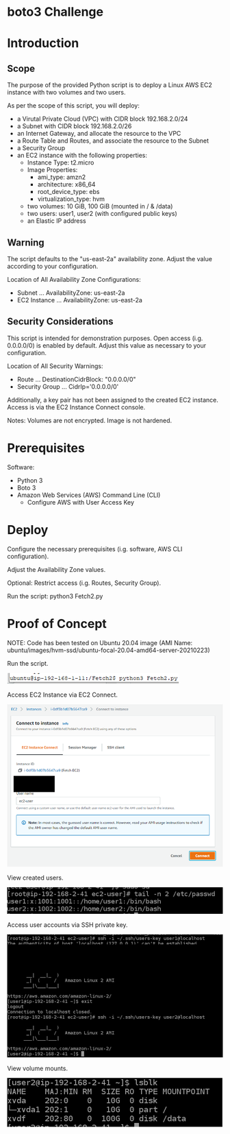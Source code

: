 # boto3 Challenge

# Introduction
## Scope
The purpose of the provided Python script is to deploy a Linux AWS EC2 instance with two volumes and two users.

As per the scope of this script, you will deploy:
* a Virutal Private Cloud (VPC) with CIDR block 192.168.2.0/24
* a Subnet with CIDR block 192.168.2.0/26
* an Internet Gateway, and allocate the resource to the VPC
* a Route Table and Routes, and associate the resource to the Subnet
* a Security Group
* an EC2 instance with the following properties:
  * Instance Type: t2.micro
  * Image Properties:
    * ami_type: amzn2
    * architecture: x86_64
    * root_device_type: ebs
    * virtualization_type: hvm 
  * two volumes: 10 GiB, 100 GiB (mounted in / & /data)
  * two users: user1, user2 (with configured public keys)
  * an Elastic IP address

## Warning

The script defaults to the "us-east-2a" availability zone. Adjust the value according to your configuration.

Location of All Availability Zone Configurations:
* Subnet ... AvailabilityZone: us-east-2a
* EC2 Instance ... AvailabilityZone: us-east-2a

## Security Considerations

This script is intended for demonstration purposes. Open access (i.g. 0.0.0.0/0) is enabled by default. 
Adjust this value as necessary to your configuration. 

Location of All Security Warnings:
* Route ... DestinationCidrBlock: "0.0.0.0/0" 
* Security Group ... CidrIp='0.0.0.0/0'

Additionally, a key pair has not been assigned to the created EC2 instance. Access is via the EC2 Instance Connect console.

Notes: Volumes are not encrypted. Image is not hardened. 

# Prerequisites

Software: 
* Python 3 
* Boto 3
* Amazon Web Services (AWS) Command Line (CLI)
  * Configure AWS with User Access Key

# Deploy

Configure the necessary prerequisites (i.g. software, AWS CLI configuration).

Adjust the Availability Zone values. 

Optional: Restrict access (i.g. Routes, Security Group).

Run the script: python3 Fetch2.py

# Proof of Concept

NOTE: Code has been tested on Ubuntu 20.04 image (AMI Name: ubuntu/images/hvm-ssd/ubuntu-focal-20.04-amd64-server-20210223)

Run the script.

![Script](https://github.com/alexlop00/AlexanderLopez-Fetch2/blob/20662885528e2fb08195a23b92fd26c768306ebf/ProofofConcept/runScript.PNG)

Access EC2 Instance via EC2 Connect.

![EC2 Connect](https://github.com/alexlop00/AlexanderLopez-Fetch2/blob/20662885528e2fb08195a23b92fd26c768306ebf/ProofofConcept/EC2Connect.png)

View created users.

![Created Users](https://github.com/alexlop00/AlexanderLopez-Fetch2/blob/20662885528e2fb08195a23b92fd26c768306ebf/ProofofConcept/users.PNG)

Access user accounts via SSH private key.

![SSH](https://github.com/alexlop00/AlexanderLopez-Fetch2/blob/20662885528e2fb08195a23b92fd26c768306ebf/ProofofConcept/userAccess.png)

View volume mounts.

![Mounts](https://github.com/alexlop00/AlexanderLopez-Fetch2/blob/20662885528e2fb08195a23b92fd26c768306ebf/ProofofConcept/mounts.PNG)



